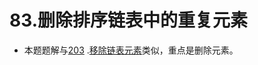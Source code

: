 # 83.删除排序链表中的重复元素
* 本题题解与[203](https://leetcode-cn.com/problems/remove-linked-list-elements/)
.[移除链表元素](/note/201-210/203.md)类似，重点是删除元素。